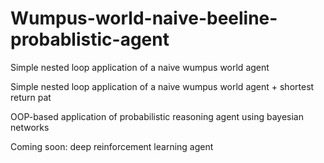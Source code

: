 # Wumpus-world-naive-beeline-probablistic-agent

Simple nested loop application of a naive wumpus world agent

Simple nested loop application of a naive wumpus world agent + shortest return pat

OOP-based application of probabilistic reasoning agent using bayesian networks

Coming soon: deep reinforcement learning agent
